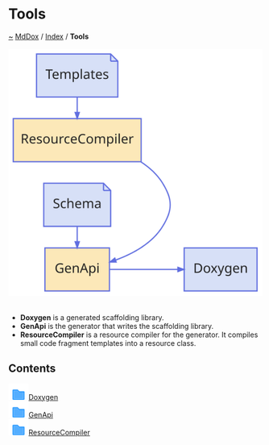 <a id="tools"></a>
<h1>Tools</h1>
<a id="dir_7e461070e7b716e896e0d97cd6a82321"></a>
<a href="https://github.com/CharlesCarley/MdDox#~">~</a>
<a href="indexpage.md#mddox">MdDox</a>
<span class="inline-text">/</span>
<a href="index.md#index">Index</a>
<span class="inline-text">/</span>
<span class="bold-text"><b>Tools</b></span>
<br/>
<br/>
<img src="../images/dot/internal-diagram-139.dot.svg"/><br/>
<br/>
<ul>
<li><span class="bold-text"><b>Doxygen</b></span>
<span class="inline-text"> is a generated scaffolding library.</span>
</li>
<li><span class="bold-text"><b>GenApi</b></span>
<span class="inline-text"> is the generator that writes the scaffolding library.</span>
</li>
<li><span class="bold-text"><b>ResourceCompiler</b></span>
<span class="inline-text"> is a resource compiler for the generator. It compiles small code fragment templates into a resource class. </span>
</li>
</ul>
<a id="contents"></a>
<h2>Contents</h2>
<div class="icon-link">
<img src="../images/folder.svg"/><a href="dir_b7487e7b43f0278857c63f4e9ad683a3.md#tools-doxygen">Doxygen</a>
</div>
<div class="icon-link">
<img src="../images/folder.svg"/><a href="dir_f29546df2d60a62028851d3354c1d20f.md#tools-genapi">GenApi</a>
</div>
<div class="icon-link">
<img src="../images/folder.svg"/><a href="dir_ad64d74126afa4ea39d3914a0c472a63.md#tools-resourcecompiler">ResourceCompiler</a>
</div>
</div>
</div>
</body>
</html>
